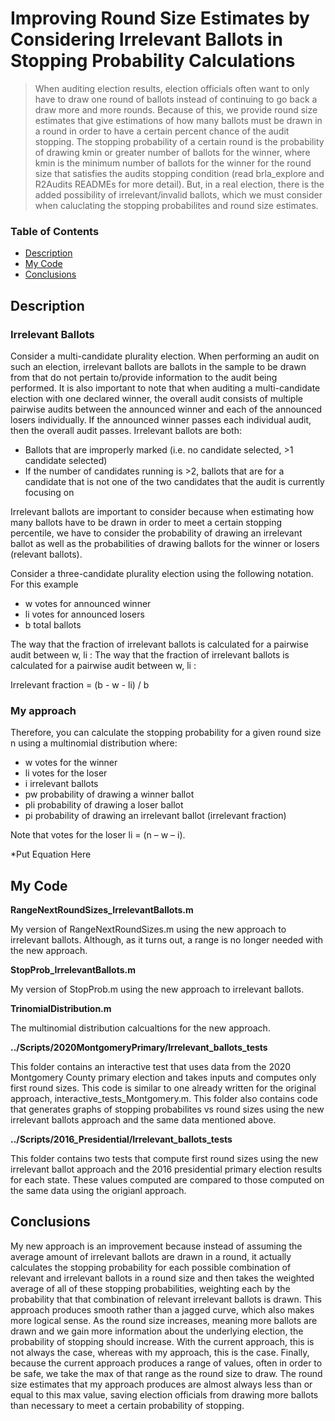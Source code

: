 # Improving Round Size Estimates by Considering Irrelevant Ballots in Stopping Probability Calculations

> When auditing election results, election officials often want to only have to draw one round of ballots instead of continuing to go back a draw more and more rounds. Because of this, we provide round size estimates that give estimations of how many ballots must be drawn in a round in order to have a certain percent chance of the audit stopping. The stopping probability of a certain round is the probability of drawing kmin or greater number of ballots for the winner, where kmin is the minimum number of ballots for the winner for the round size that satisfies the audits stopping condition (read brla_explore and R2Audits READMEs for more detail). But, in a real election, there is the added possibility of irrelevant/invalid ballots, which we must consider when caluclating the stopping probabilites and round size estimates.

### Table of Contents

- [Description](#description)
- [My Code](#mycode)
- [Conclusions](#conclusions)

## Description
### Irrelevant Ballots

Consider a multi-candidate plurality election. When performing an audit on such an election, irrelevant ballots are ballots in the sample to be drawn from that do not pertain to/provide information to the audit being performed. It is also important to note that when auditing a multi-candidate election with one declared winner, the overall audit consists of multiple pairwise audits between the announced winner and each of the announced losers individually. If the announced winner passes each individual audit, then the overall audit passes. Irrelevant ballots are both: 

- Ballots that are improperly marked (i.e. no candidate selected, >1 candidate selected)
- If the number of candidates running is >2, ballots that are for a candidate that is not one of the two candidates that the audit is currently focusing on

Irrelevant ballots are important to consider because when estimating how many ballots have to be drawn in order to meet a certain stopping percentile, we have to consider the probability of drawing an irrelevant ballot as well as the probabilities of drawing ballots for the winner or losers (relevant ballots).

Consider a three-candidate plurality election using the following notation. For this example 

- w votes for announced winner
- li votes for announced losers
- b total ballots 

The way that the fraction of irrelevant ballots is calculated for a pairwise audit between w, li : The way that the fraction of irrelevant ballots is calculated for a pairwise audit between w, li :

Irrelevant fraction = (b - w - li) / b

### My approach

Therefore, you can calculate the stopping probability for a given round size n using a multinomial distribution where:

- w votes for the winner 
- li votes for the loser
- i irrelevant ballots
- pw probability of drawing a winner ballot
- pli probability of drawing a loser ballot
- pi probability of drawing an irrelevant ballot (irrelevant fraction)

Note that votes for the loser li = (n – w – i).

*Put Equation Here

## My Code

**RangeNextRoundSizes_IrrelevantBallots.m**

My version of RangeNextRoundSizes.m using the new approach to irrelevant ballots. Although, as it turns out, a range is no longer needed with the new approach.

**StopProb_IrrelevantBallots.m**

My version of StopProb.m using the new approach to irrelevant ballots.

**TrinomialDistribution.m**

The multinomial distribution calcualtions for the new approach.

**../Scripts/2020MontgomeryPrimary/Irrelevant_ballots_tests**

This folder contains an interactive test that uses data from the 2020 Montgomery County primary election and takes inputs and computes only first round sizes. This code is similar to one already written for the original approach, interactive_tests_Montgomery.m. This folder also contains code that generates graphs of stopping probabilites vs round sizes using the new irrelevant ballots approach and the same data mentioned above. 

**../Scripts/2016_Presidential/Irrelevant_ballots_tests**

This folder contains two tests that compute first round sizes using the new irrelevant ballot approach and the 2016 presidential primary election results for each state. These values computed are compared to those computed on the same data using the origianl approach. 

## Conclusions

My new approach is an improvement because instead of assuming the average amount of irrelevant ballots are drawn in a round, it actually calculates the stopping probability for each possible combination of relevant and irrelevant ballots in a round size and then takes the weighted average of all of these stopping probabilities, weighting each by the probability that that combination of relevant irrelevant ballots is drawn. This approach produces  smooth rather than a jagged curve, which also makes more logical sense. As the round size increases, meaning more ballots are drawn and we gain more information about the underlying election, the probability of stopping should increase. With the current approach, this is not always the case, whereas with my approach, this is the case. Finally, because the current approach produces a range of values, often in order to be safe, we take the max of that range as the round size to draw. The round size estimates that my approach produces are almost always less than or equal to this max value, saving election officials from drawing more ballots than necessary to meet a certain probability of stopping.

